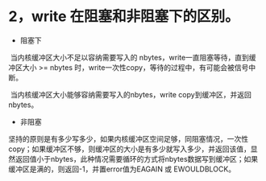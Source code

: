 # 2，write 在阻塞和非阻塞下的区别。

- 阻塞下

​    当内核缓冲区大小不足以容纳需要写入的 nbytes，write一直阻塞等待，直到缓冲区大小 >= nbytes 时，write一次性copy，等待的过程中，有可能会被信号中断。

​    当内核缓冲区大小能够容纳需要写入的nbytes，write copy到缓冲区，并返回 nbytes。

- 非阻塞

​    坚持的原则是有多少写多少，如果内核缓冲区空间足够，同阻塞情况，一次性copy；如果缓冲区不够，则缓冲区的大小是有多少就写入多少，并返回该值，显然返回值小于nbytes，此种情况需要循环的方式将nbytes数据写到缓冲区；如果缓冲区是满的，则返回-1，并置error值为EAGAIN 或 EWOULDBLOCK。